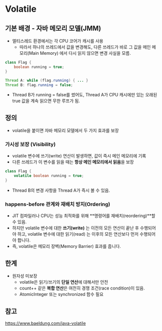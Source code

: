 # Volatile

## 기본 배경 - 자바 메모리 모델(JMM)

- 멀티스레드 환경에서는 각 CPU 코어가 캐시를 사용
  - 따라서 하나의 쓰레드에서 값을 변경해도, 다른 쓰레드가 바로 그 값을 메인 메모리(Main Memory) 에서 다시 읽지 않으면 변경 사실을 모름.


```java
class Flag {
    boolean running = true;
}

Thread A: while (flag.running) { ... }
Thread B: flag.running = false;
```

- Thread B가 running = false를 썼어도, Thread A가 CPU 캐시에만 있는 오래된 true 값을 계속 읽으면 무한 루프가 됨.

## 정의

- volatile을 붙이면 자바 메모리 모델에서 두 가지 효과를 보장

### 가시성 보장 (Visibility)

- volatile 변수에 쓰기(write) 연산이 발생하면, 값이 즉시 메인 메모리에 기록
- 다른 쓰레드가 이 변수를 읽을 때는 **항상 메인 메모리에서 읽음**을 보장


```java
class Flag {
    volatile boolean running = true;
}
```
- Thread B의 변경 사항을 Thread A가 즉시 볼 수 있음.

### happens-before 관계와 재배치 방지(Ordering)

- JIT 컴파일러나 CPU는 성능 최적화를 위해 **명령어를 재배치(reordering)**할 수 있음.
- 하지만 volatile 변수에 대한 **쓰기(write)** 는 이전의 모든 연산이 끝난 후 수행되어야 하고, volatile 변수에 대한 읽기(read) 는 이후의 모든 연산보다 먼저 수행되어야 합니다.
- 즉, volatile은 메모리 장벽(Memory Barrier) 효과를 줍니다.

## 한계 

- 원자성 미보장
  - volatile은 읽기/쓰기의 **단일 연산**에 대해서만 안전
  - count++ 같은 **복합 연산**은 여전히 경쟁 조건(race condition)이 있음.
  - AtomicInteger 또는 synchronized 함수 필요


## 참고
https://www.baeldung.com/java-volatile